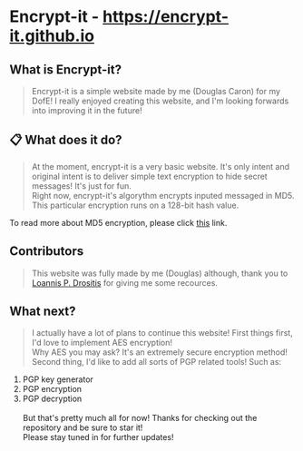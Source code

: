 # Encrypt-it - https://encrypt-it.github.io

## What is Encrypt-it?
> Encrypt-it is a simple website made by me (Douglas Caron) for my DofE! I really enjoyed creating this website, and I'm looking forwards into improving it in the future!

## 📋 What does it do?
> At the moment, encrypt-it is a very basic website. It's only intent and original intent is to deliver simple text encryption to hide secret messages! It's just for fun.<br>
Right now, encrypt-it's algorythm encrypts inputed messaged in MD5. This particular encryption runs on a 128-bit hash value.

To read more about MD5 encryption, please click [this](https://wikipedia.org/wiki/MD5) link.

## Contributors
> This website was fully made by me (Douglas) although, thank you to [Loannis P. Drositis](https://twitter.com/idrositis) for giving me some recources.

## What next?
> I actually have a lot of plans to continue this website! First things first, I'd love to implement AES encryption! <br>
Why AES you may ask? It's an extremely secure encryption method! <br>
Second thing, I'd like to add all sorts of PGP related tools! Such as: <br>
1. PGP key generator <br>
2. PGP encryption <br>
3. PGP decryption <br> <br>
But that's pretty much all for now! Thanks for checking out the repository and be sure to star it! <br>
Please stay tuned in for further updates!
